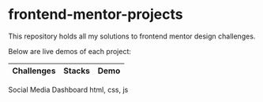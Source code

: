 # frontend-mentor-projects

This repository holds all my solutions to frontend mentor design challenges.

Below are live demos of each project:


Challenges                    | Stacks           | Demo
:---                          |      :---:       | :---:
Social Media Dashboard          html, css, js

